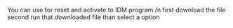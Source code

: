 You can use for reset and activate to IDM program /n
first download the file
second run that downloaded file 
than select a option 
